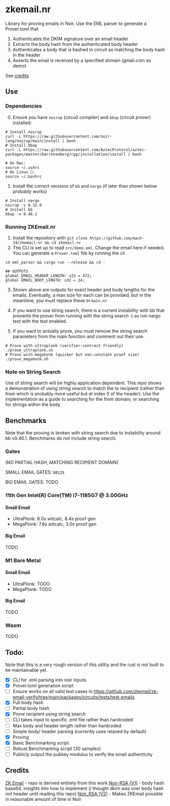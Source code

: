 # zkemail.nr

Library for proving emails in Noir. Use the EML parser to generate a Prover.toml that
1. Authenticates the DKIM signature over an email header
2. Extracts the body hash from the authenticated body header
3. Authenticates a body that is hashed in circuit as matching the body hash in the header
4. Asserts the email is received by a specified domain (gmail.com as demo)

See [credits](#credits)

## Use
### Dependencies
0. Ensure you have `noirup` (circuit compiler) and `bbup` (circuit prover) installed:
```console
# Install noirup
curl -L https://raw.githubusercontent.com/noir-lang/noirup/main/install | bash
# Install bbup
curl -L https://raw.githubusercontent.com/AztecProtocol/aztec-packages/master/barretenberg/cpp/installation/install | bash

# On Mac:
source ~/.zshrc
# On Linux 🗿: 
source ~/.bashrc
```
1. Install the correct versions of `bb` and `nargo` (if later than shown below probably works)
```
# Install nargo
noirup -v 0.32.0
# Install bb
bbup -v 0.46.1
```
### Running ZKEmail.nr
1. Install the repository with `git clone https://github.com/mach-34/zkemail.nr && cd zkemail.nr`
2. The CLI is set up to read `src/demo.eml`. Change the email here if needed. You can generate a `Prover.toml` file by running the cli
```
cd eml_parser && cargo run --release && cd -

## OUTPUTS
global EMAIL_HEADER_LENGTH: u32 = 472;
global EMAIL_BODY_LENGTH: u32 = 24;
```
3. Shown above are outputs for exact header and body lengths for the emails. Eventually, a max size for each can be provided, but in the meantime, you must replace these in `main.nr`

4. If you want to use string search, there is a current instability with bb that prevents the prover from running with the string search :( so run nargo test with the test enabled.

5. If you want to actually prove, you must remove the string search parameters from the main function and comment out their use.
```console
# Prove with ultraplonk (verifier-contract friendly)
./prove_ultraplonk.sh
# Prove with megahonk (quicker but non-constant proof size)
./prove_megahonk.sh
```

### Note on String Search
Use of string search will be highly application dependent. This repo shows a demonstration of using string search to match the to recipient (rather than from which is probably more useful but at index 0 of the header). Use the implementation as a guide to searching for the from domain, or searching for strings within the body.

## Benchmarks
Note that the proving is broken with string search due to instability around bb v0.46.1. Benchmarks do not include string search.
### Gates
(NO PARTIAL HASH, MATCHING RECIPIENT DOMAIN)

SMALL EMAIL GATES: `80125`

BIG EMAIL GATES: TODO


### 11th Gen Intel(R) Core(TM) i7-1185G7 @ 3.00GHz
#### Small Email
 * UltraPlonk: 8.0s witcalc, 8.4s proof gen
 * MegaPlonk: 7.6s witcalc, 3.0s proof gen
#### Big Email
TODO
### M1 Bare Metal
#### Small Email
 * UltraPlonk: TODO
 * MegaPlonk: TODO
#### Big Email
TODO
### Wasm
TODO

## Todo:

Note that this is a very rough version of this utility and the rust is not built to be maintainable yet.

- [x] CLI for .eml parsing into noir inputs
- [x] Prover.toml generation script
- [ ] Ensure works on all valid test cases in https://github.com/zkemail/zk-email-verify/tree/main/packages/circuits/tests/test-emails
- [x] Full body hash
- [ ] Partial body hash
- [x] Prove recipient using string search
- [ ] CLI takes input to specific .eml file rather than hardcoded
- [ ] Max body and header length rather than hardcoded
- [ ] Simple body/ header parsing (currently uses relaxed by default)
- [x] Proving
- [x] Basic Benchmarking script
- [ ] Robust Benchmarking script (30 samples)
- [ ] Publicly output the pubkey modulus to verify the email authenticity

## Credits
[ZK Email](https://github.com/zkemail) - repo is derived entirely from this work
[Noir-RSA (V1)](https://github.com/richardliang/noir-rsa/) - body hash base64, insights into how to implement (i thought dkim was over body hash not header until reading this repo)
[Noir_RSA (V2)](https://github.com/noir_lang/noir_rsa) - Makes ZKEmail possible in reasonable amount of time in Noir
